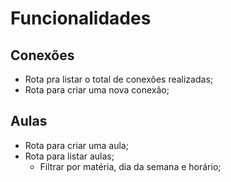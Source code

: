 # Funcionalidades

## Conexões
- Rota pra listar o total de conexões realizadas;
- Rota para criar uma nova conexão;

## Aulas
- Rota para criar uma aula;
- Rota para listar aulas;
  * Filtrar por matéria, dia da semana e horário;